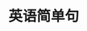 
# 英语简单句

<SentenceEnglish />

<script setup>
import SentenceEnglish from '../.vitepress/components/arts/SentenceEnglish.vue'
</script>
